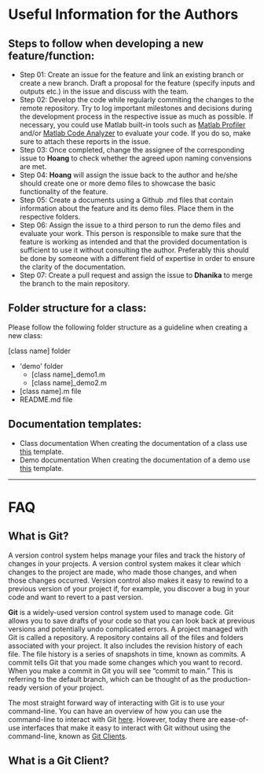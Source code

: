 # Useful Information for the Authors

## Steps to follow when developing a new feature/function:
- Step 01: Create an issue for the feature and link an existing branch or create a new branch. Draft a proposal for the feature (specify inputs and outputs etc.) in the issue and discuss with the team.
- Step 02: Develop the code while regularly commiting the changes to the remote repository. Try to log important milestones and decisions during the development process in the respective issue as much as possible. If necessary, you could use Matlab built-in tools such as [Matlab Profiler](https://www.mathworks.com/help/matlab/matlab_prog/profiling-for-improving-performance.html) and/or [Matlab Code Analyzer](https://www.mathworks.com/help/matlab/matlab_prog/matlab-code-analyzer-report.html) to evaluate your code. If you do so, make sure to attach these reports in the issue.
- Step 03: Once completed, change the assignee of the corresponding issue to **Hoang** to check whether the agreed upon naming convensions are met.
- Step 04: **Hoang** will assign the issue back to the author and he/she should create one or more demo files to showcase the basic functionality of the feature.
- Step 05: Create a documents using a Github .md files that contain information about the feature and its demo files. Place them in the respective folders.
- Step 06: Assign the issue to a third person to run the demo files and evaluate your work. This person is responsible to make sure that the feature is working as intended and that the provided documentation is sufficient to use it without consulting the author. Preferably this should be done by someone with a different field of expertise in order to ensure the clarity of the documentation.
- Step 07: Create a pull request and assign the issue to **Dhanika** to merge the branch to the main repository.

## Folder structure for a class:
Please follow the following folder structure as a guideline when creating a new class:  
  
[class name] folder
  - 'demo' folder
    - [class name]_demo1.m
    - [class name]_demo2.m
  - [class name].m file
  - README.md file

## Documentation templates:
- Class documentation
  When creating the documentation of a class use [this](templates-do_not_publish/class_doc.md) template.
- Demo documentation
  When creating the documentation of a demo use [this](templates-do_not_publish/demo_doc.md) template.

----
# FAQ

## What is Git?
A version control system helps manage your files and track the history of changes in your projects. A version control system makes it clear which changes to the project are made, who made those changes, and when those changes occurred. Version control also makes it easy to rewind to a previous version of your project if, for example, you discover a bug in your code and want to revert to a past version. 

**Git** is a widely-used version control system used to manage code. Git allows you to save drafts of your code so that you can look back at previous versions and potentially undo complicated errors. A project managed with Git is called a repository. A repository contains all of the files and folders associated with your project. It also includes the revision history of each file. The file history is a series of snapshots in time, known as commits. A commit tells Git that you made some changes which you want to record. When you make a commit in Git you will see “commit to main.” This is referring to the default branch, which can be thought of as the production-ready version of your project. 

The most straight forward way of interacting with Git is to use your command-line. You can have an overview of how you can use the command-line to interact with Git [here](https://aguaclara.github.io/aguaclara_tutorial/git-and-github/git-in-the-command-line.html). However, today there are ease-of-use interfaces that make it easy to interact with Git without using the command-line, known as [Git Clients](#what-is-a-git-client?).

## What is a Git Client?
